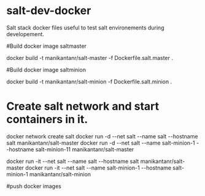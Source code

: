 # salt-dev-docker
Salt stack docker files useful to test salt environements during developement.

#Build docker image saltmaster

docker build -t manikantanr/salt-master -f Dockerfile.salt.master .

#Build docker image saltminion

docker build -t manikantanr/salt-minion -f Dockerfile.salt.minion .

# Create salt network and start containers in it.
docker network create salt
docker run -d --net salt --name salt --hostname salt manikantanr/salt-master
docker run -d --net salt --name salt-minion-1 --hostname salt-minion-11 manikantanr/salt-master

docker run -it  --net salt --name salt --hostname salt manikantanr/salt-master
docker run -it  --net salt --name salt-minion-1 --hostname salt-minion-1 manikantanr/salt-minion


#push docker images